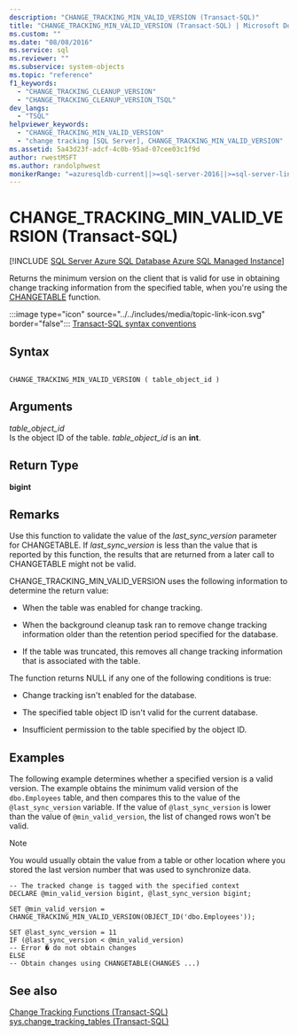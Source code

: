 ```yaml
---
description: "CHANGE_TRACKING_MIN_VALID_VERSION (Transact-SQL)"
title: "CHANGE_TRACKING_MIN_VALID_VERSION (Transact-SQL) | Microsoft Docs"
ms.custom: ""
ms.date: "08/08/2016"
ms.service: sql
ms.reviewer: ""
ms.subservice: system-objects
ms.topic: "reference"
f1_keywords: 
  - "CHANGE_TRACKING_CLEANUP_VERSION"
  - "CHANGE_TRACKING_CLEANUP_VERSION_TSQL"
dev_langs: 
  - "TSQL"
helpviewer_keywords: 
  - "CHANGE_TRACKING_MIN_VALID_VERSION"
  - "change tracking [SQL Server], CHANGE_TRACKING_MIN_VALID_VERSION"
ms.assetid: 5a43d23f-adcf-4c0b-95ad-07cee03c1f9d
author: rwestMSFT
ms.author: randolphwest
monikerRange: "=azuresqldb-current||>=sql-server-2016||>=sql-server-linux-2017||=azuresqldb-mi-current"
---
```

# CHANGE_TRACKING_MIN_VALID_VERSION (Transact-SQL)
[!INCLUDE [SQL Server Azure SQL Database Azure SQL Managed Instance](../../includes/applies-to-version/sql-asdb-asdbmi.md)]

  Returns the minimum version on the client that is valid for use in obtaining change tracking information from the specified table, when you're using the [CHANGETABLE](../../relational-databases/system-functions/changetable-transact-sql.md) function.  
    
 :::image type="icon" source="../../includes/media/topic-link-icon.svg" border="false"::: [Transact-SQL syntax conventions](../../t-sql/language-elements/transact-sql-syntax-conventions-transact-sql.md)  
  
## Syntax  
  
```  
  
CHANGE_TRACKING_MIN_VALID_VERSION ( table_object_id )  
```  
  
## Arguments  
 *table_object_id*  
 Is the object ID of the table. *table_object_id* is an **int**.  
  
## Return Type  
 **bigint**  
  
## Remarks  
 Use this function to validate the value of the *last_sync_version* parameter for CHANGETABLE. If *last_sync_version* is less than the value that is reported by this function, the results that are returned from a later call to CHANGETABLE might not be valid.  
  
 CHANGE_TRACKING_MIN_VALID_VERSION uses the following information to determine the return value:  
  
-   When the table was enabled for change tracking.  
  
-   When the background cleanup task ran to remove change tracking information older than the retention period specified for the database.  
  
-   If the table was truncated, this removes all change tracking information that is associated with the table.  
  
 The function returns NULL if any one of the following conditions is true:  
  
-   Change tracking isn't enabled for the database.  
  
-   The specified table object ID isn't valid for the current database.  
  
-   Insufficient permission to the table specified by the object ID.  
  
## Examples  
 The following example determines whether a specified version is a valid version. The example obtains the minimum valid version of the `dbo.Employees` table, and then compares this to the value of the `@last_sync_version` variable. If the value of `@last_sync_version` is lower than the value of `@min_valid_version`, the list of changed rows won't be valid.  
  
> [!NOTE]  
>  You would usually obtain the value from a table or other location where you stored the last version number that was used to synchronize data.  
  
```  
-- The tracked change is tagged with the specified context   
DECLARE @min_valid_version bigint, @last_sync_version bigint;  
  
SET @min_valid_version =   
CHANGE_TRACKING_MIN_VALID_VERSION(OBJECT_ID('dbo.Employees'));  
  
SET @last_sync_version = 11  
IF (@last_sync_version < @min_valid_version)  
-- Error � do not obtain changes  
ELSE  
-- Obtain changes using CHANGETABLE(CHANGES ...)  
```  
  
## See also  
 [Change Tracking Functions &#40;Transact-SQL&#41;](../../relational-databases/system-functions/change-tracking-functions-transact-sql.md)   
 [sys.change_tracking_tables &#40;Transact-SQL&#41;](../../relational-databases/system-catalog-views/change-tracking-catalog-views-sys-change-tracking-tables.md)  
  
  
